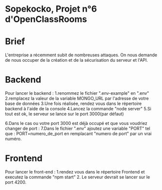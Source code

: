 # Sopekocko, Projet n°6 d'OpenClassRooms

# Brief
L'entreprise a récemment subit de nombreuses attaques. On nous demande de nous occuper de la création et de la sécurisation du serveur et l'API.

# Backend
Pour lancer le backend :
  1.renommez le fichier ".env-example" en ".env"
  2.remplacez la valeur de la variable MONGO_URL par l'adresse de votre base de données
  3.Une fois réalisée, rendez vous dans le répertoire backend à l'aide de la console
  4.Lancez la commande "node server"
  5.Si tout est ok, le serveur se lance sur le port 3000(par défaut)
  
  6.Dans le cas ou votre port 3000 est déjà occupé et que vous voudriez changer de port :
  7.Dans le fichier ".env" ajoutez une variable "PORT" tel que : PORT=numero_de_port en remplacant "numero de port" par un vrai numéro.

# Frontend 
Pour lancer le front-end : 
  1.rendez vous dans le répertoire Frontend et executez la commande "npm start"
  2. Le serveur devrait se lancer sur le port 4200.
